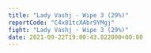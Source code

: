 ```yaml
---
title: "Lady Vashj - Wipe 3 (29%)"
reportCode: "C4x81tcXAbr9YMgj"
fight: "Lady Vashj - Wipe 3 (29%)"
date: 2021-09-22T19:00:43.822000+00:00
---
```

